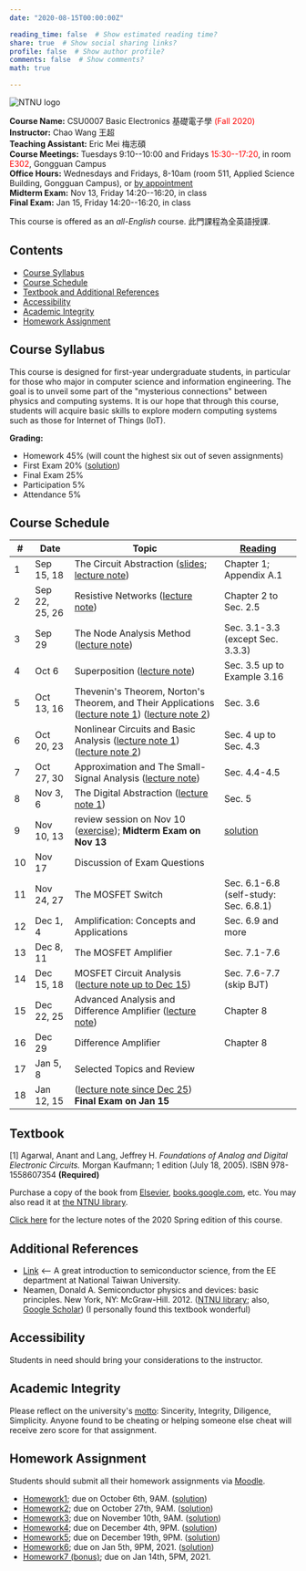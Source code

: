 ```yaml
---
date: "2020-08-15T00:00:00Z"

reading_time: false  # Show estimated reading time?
share: true  # Show social sharing links?
profile: false  # Show author profile?
comments: false  # Show comments?
math: true

---
```

![NTNU logo](../../img/ntnu_logo.png)

**Course Name:** CSU0007 Basic Electronics 基礎電子學 <span style="color:red">(Fall 2020)</span>  
**Instructor:** Chao Wang 王超  
**Teaching Assistant:** Eric Mei 梅志碩  
**Course Meetings:** Tuesdays 9:10--10:00 and Fridays <span style="color:red">15:30--17:20</span>, in room <span style="color:red">E302</span>, Gongguan Campus  
**Office Hours:** Wednesdays and Fridays, 8-10am (room 511, Applied Science Building, Gongguan Campus), or [by appointment](mailto:cw@ntnu.edu.tw)  
**Midterm Exam:** Nov 13, Friday 14:20--16:20, in class  
**Final Exam:** Jan 15, Friday 14:20--16:20, in class  

This course is offered as an _all-English_ course. 此門課程為全英語授課.

## Contents

* [Course Syllabus](#syllabus) <a name="syllabus"></a>
* [Course Schedule](#schedule)
* [Textbook and Additional References](#resource)
* [Accessibility](#accessibility)
* [Academic Integrity](#accessibility)
* [Homework Assignment](#hw)

## Course Syllabus
This course is designed for first-year undergraduate students, in particular for those who major in computer science and information engineering. The goal is to unveil some part of the "mysterious connections" between physics and computing systems. It is our hope that through this course, students will acquire basic skills to explore modern computing systems such as those for Internet of Things (IoT).

**Grading:**  
* Homework 45% (will count the highest six out of seven assignments) 
* First Exam 20%<a name="schedule"></a> ([solution](midterm_solution.pdf)) 
* Final Exam 25%  
* Participation 5%  
* Attendance 5%  

## Course Schedule

| \#  | Date | Topic | [Reading](#resource) |
| --- | ---  | --- | --- | 
| 1 | Sep 15, 18   | The Circuit Abstraction ([slides](lecture01-1.pdf); [lecture note](lecture01-2.pdf)) | Chapter 1; Appendix A.1 |
| 2 | Sep 22, 25, 26   | Resistive Networks ([lecture note](lecture02.pdf)) | Chapter 2 to Sec. 2.5 |
| 3 | Sep 29   | The Node Analysis Method ([lecture note](lecture03.pdf)) | Sec. 3.1-3.3 (except Sec. 3.3.3) |
| 4 | Oct 6   | Superposition ([lecture note](lecture04.pdf)) | Sec. 3.5 up to Example 3.16 |
| 5 | Oct 13, 16   | Thevenin's Theorem, Norton's Theorem, and Their Applications ([lecture note 1](lecture05-1.pdf)) ([lecture note 2](lecture05-2.pdf))| Sec. 3.6 |
| 6 | Oct 20, 23   | Nonlinear Circuits and Basic Analysis ([lecture note 1](lecture06-1.pdf)) ([lecture note 2](lecture06-2.pdf)) | Sec. 4 up to Sec. 4.3 |
| 7 | Oct 27, 30   | Approximation and The Small-Signal Analysis ([lecture note](lecture07.pdf)) | Sec. 4.4-4.5 |
| 8 | Nov 3, 6   | The Digital Abstraction ([lecture note 1](lecture08-1.pdf))| Sec. 5 |
| 9 | Nov 10, 13   | review session on Nov 10 ([exercise](small-signal-exercise.pdf)); **Midterm Exam on Nov 13** | [solution](midterm_solution.pdf) |
| 10 | Nov 17   | Discussion of Exam Questions |  |
| 11 | Nov 24, 27   | The MOSFET Switch | Sec. 6.1-6.8 (self-study: Sec. 6.8.1) |
| 12 | Dec 1, 4   | Amplification: Concepts and Applications | Sec. 6.9 and more |
| 13 | Dec 8, 11   | The MOSFET Amplifier | Sec. 7.1-7.6 |
| 14 | Dec 15, 18   | MOSFET Circuit Analysis ([lecture note up to Dec 15](note-uptoDec15.pdf))| Sec. 7.6-7.7 (skip BJT) |
| 15 | Dec 22, 25   | Advanced Analysis and Difference Amplifier ([lecture note](note-Dec15-to-Dec25.pdf))| Chapter 8 |
| 16 | Dec 29   | Difference Amplifier | Chapter 8 |
| 17 | Jan 5, 8   | Selected Topics and Review |  |
| 18 | Jan 12, 15 | ([lecture note since Dec 25](note-since-Dec25.pdf)) **Final Exam on Jan 15** |  |

## Textbook
<a name="resource"></a>

[1] Agarwal, Anant and Lang, Jeffrey H. _Foundations of Analog and Digital Electronic Circuits._ Morgan Kaufmann; 1 edition (July 18, 2005). ISBN 978-1558607354 **(Required)**

Purchase a copy of the book from [Elsevier](https://www.elsevier.com/books/foundations-of-analog-and-digital-electronic-circuits/agarwal/978-0-08-050681-4), [books.google.com](https://books.google.com.tw/books?id=lGgP7FDEv3AC&printsec=copyright&redir_esc=y#v=onepage&q&f=false), etc. You may also read it at [the NTNU library](http://www.lib.ntnu.edu.tw/holding/doQuickSearch.jsp?newQuery=true&searchtype=t&search=Foundations+of+Analog+and+Digital+Electronic+Circuits).

[Click here](csu0007_note_2020spring.pdf) for the lecture notes of the 2020 Spring edition of this course.

## Additional References

* [Link](2012.2.pdf) <-- A great introduction to semiconductor science, from the EE department at National Taiwan University.
* Neamen, Donald A. Semiconductor physics and devices: basic principles. New York, NY: McGraw-Hill. 2012. ([NTNU library](http://www.lib.ntnu.edu.tw/holding/doQuickSearch.jsp?action=view&param=%2Fsearch*cht%3F%2Ftsemiconductor%2Bphysics%2Band%2Bdevices%2Bbasic%2Bprinciples%2B4th%2Bedition%2Bsolution%2Ftsemiconductor%2Bphysics%2Band%2Bdevices%2Bbasic%2Bprinciples%2B%2B%2B%2B%2B%2B%2B%2B4th%2Bedition%2Bsolution%2F-3%252C0%252C0%252CB%2Fexact%26FF%3Dtsemiconductor%2Bphysics%2Band%2Bdevices%2Bbasic%2Bprinciples%261%252C2%252C%2Findexsort%3D-); also, [Google Scholar](https://scholar.google.com/scholar?hl=zh-TW&as_sdt=0%2C5&q=semiconductor+physics+and+devices+basic+principles+4th+edition+solution&btnG=)) (I personally found this textbook wonderful)

## Accessibility
<a name="integrity"></a>
Students in need should bring your considerations to the instructor.

## Academic Integrity
<a name="hw"></a>
Please reflect on the university's [motto](http://archives.lib.ntnu.edu.tw/c2/c2_1.jsp): Sincerity, Integrity, Diligence, Simplicity. Anyone found to be cheating or helping someone else cheat will receive zero score for that assignment.

## Homework Assignment 

Students should submit all their homework assignments via [Moodle](https://moodle.ntnu.edu.tw/).

* [Homework1](homework01.pdf); due on October 6th, 9AM. ([solution](hw1_solution.pdf))
* [Homework2](homework02.pdf); due on October 27th, 9AM. ([solution](hw2_solution.pdf))
* [Homework3](homework03.pdf); due on November 10th, 9AM. ([solution](hw3_solution.pdf))
* [Homework4](homework04.pdf); due on December 4th, 9PM. ([solution](hw4_solution.pdf))
* [Homework5](homework05.pdf); due on December 19th, 9PM. ([solution](hw5_solution.pdf))
* [Homework6](homework06.pdf); due on Jan 5th, 9PM, 2021. ([solution](hw6_solution.pdf))
* [Homework7 (bonus)](homework07.pdf); due on Jan 14th, 5PM, 2021.
